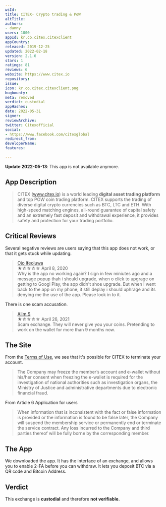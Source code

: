 ```yaml
---
wsId: 
title: CITEX- Crypto trading & PoW
altTitle: 
authors:
- danny
users: 1000
appId: kr.co.citex.citexclient
appCountry: 
released: 2019-12-25
updated: 2022-02-18
version: 2.1.0
stars: 1
ratings: 81
reviews: 6
website: https://www.citex.io
repository: 
issue: 
icon: kr.co.citex.citexclient.png
bugbounty: 
meta: removed
verdict: custodial
appHashes: 
date: 2022-05-31
signer: 
reviewArchive: 
twitter: Citexofficial
social:
- https://www.facebook.com/citexglobal
redirect_from: 
developerName: 
features: 

---
```


**Update 2022-05-13**: This app is not available anymore.

## App Description

> CITEX (www.citex.io) is a world leading **digital asset trading platform** and top POW coin trading platform. CITEX supports the trading of diverse digital crypto currencies such as BTC, LTC and ETH. With high-speed matching engines, all-round guarantee of capital safety and an extremely fast deposit and withdrawal experience, it provides safety and protection for your trading portfolio.

## Critical Reviews

Several negative reviews are users saying that this app does not work, or that it gets stuck while updating.

> [Ojo Ifeoluwa](https://play.google.com/store/apps/details?id=kr.co.citex.citexclient&reviewId=gp%3AAOqpTOHdAg9t1tXS8axs22hIkqQR1HamAsGTvBJVJMKT7pJTI5yZTCvTNT-bpyGuP7dGxA086OdrL3B704NXrQ)<br>
  ★☆☆☆☆ April 8, 2020 <br>
       Why is the app no working again? I sign in few miniutes ago and a message popup thah i should upgrade, when o click to upgrage on getting to Googl Play, the app didn't shoe upgrade. But when I went back to the app on my phone, it still deplay i should uphrage and its denying me the use of the app. Please look in to it.

There is one scam accusation.

> [Alim S](https://play.google.com/store/apps/details?id=kr.co.citex.citexclient&reviewId=gp%3AAOqpTOE9KPwslpwDcKrKII8oWfbtYqLMpxDAEuQ1DUSZYKfP4AuMDsZsuk6km9niN9pmx78gl0NuNTdlowXjLg)<br>
  ★☆☆☆☆ April 26, 2021 <br>
      Scam exchange. They will never give you your coins. Pretending to work on the wallet for more than 9 months now.

## The Site

From the [Terms of Use](https://citex.zendesk.com/hc/en-us/articles/360018961991-Terms-of-Use), we see that it's possible for CITEX to terminate your account.

> The Company may freeze the member’s account and e-wallet without his/her consent when freezing the e-wallet is required for the investigation of national authorities such as investigation organs, the Ministry of Justice and administrative departments due to electronic financial fraud.

From Article 6 Application for users

> When information that is inconsistent with the fact or false information is provided or the information is found to be false later, the Company will suspend the membership service or permanently end or terminate the service contract. Any loss incurred to the Company and third parties thereof will be fully borne by the corresponding member.


## The App

We downloaded the app. It has the interface of an exchange, and allows you to enable 2-FA before you can withdraw. It lets you deposit BTC via a QR code and Bitcoin Address.

## Verdict

This exchange is **custodial** and therefore **not verifiable.**
